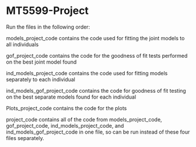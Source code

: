 ﻿# MT5599-Project

Run the files in the following order:

models_project_code contains the code used for fitting the joint models to all individuals

gof_project_code contains the code for the goodness of fit tests performed on the best joint model found

ind_models_project_code contains the code used for fitting models separately to each individual

ind_models_gof_project_code contains the code for goodness of fit testing on the best separate models found for each individual

Plots_project_code contains the code for the plots


project_code contains all of the code from models_project_code, gof_project_code, ind_models_project_code, and ind_models_gof_project_code in one file, so can be run instead of these four files separately.
